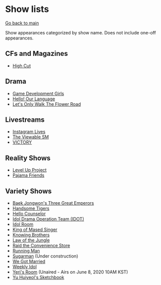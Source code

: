 # Show lists

[Go back to main](../README.md)

Show appearances categorized by show name. Does not include one-off appearances.

## CFs and Magazines
* [High Cut](./high-cut-tv.md)

## Drama
* [Game Development Girls](./game-development-girls.md)
* [Hello! Our Language](./hello-our-language.md)
* [Let's Only Walk The Flower Road](./lets-only-walk-the-flower-road.md)

## Livestreams
* [Instagram Lives](./instagram-lives.md)
* [The Viewable SM](./the-viewable-sm.md)
* [VICTORY](./victory.md)

## Reality Shows
* [Level Up Project](./level-up-project.md)
* [Pajama Friends](./pajama-friends.md)

## Variety Shows
* [Baek Jongwon's Three Great Emperors](./baek-jongwon-three-great-emperors.md)
* [Handsome Tigers](./handsome-tigers.md)
* [Hello Counselor](./hello-counselor.md)
* [Idol Drama Operation Team (IDOT)](./idol-drama-operation-team.md)
* [Idol Room](./idol-room.md)
* [King of Mased Singer](./king-of-masked-singer.md)
* [Knowing Brothers](./knowing-brothers.md)
* [Law of the Jungle](./law-of-the-jungle.md)
* [Raid the Convenience Store](./raid-the-convenience-store.md)
* [Running Man](./running-man.md)
* [Sugarman](./sugarman.md) (Under construction)
* [We Got Married](./wgm.md)
* [Weekly Idol](./weekly-idol.md)
* [Yeri's Room](./yeri's-room.md) (Unaired - Airs on June 8, 2020 10AM KST)
* [Yu Huiyeol's Sketchbook](./yu-huiyeol-sketchbook.md)